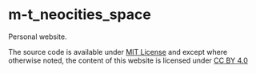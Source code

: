 # m-t_neocities_space

Personal website.

The source code is available under [MIT License](https://mit-license.org/) and except where otherwise noted, the content of this website is licensed under [CC BY 4.0]( https://creativecommons.org/licenses/by/4.0/)